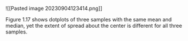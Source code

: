 ![[Pasted image 20230904123414.png]]

Figure 1.17 shows dotplots of three samples with the same mean and median, yet the extent of spread about the center is different for all three samples.

